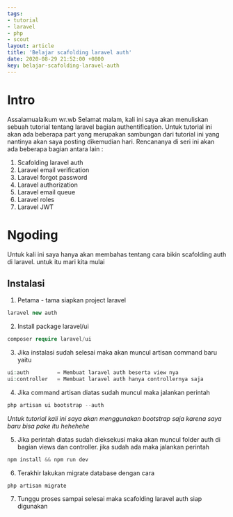 ```yaml
---
tags:
- tutorial
- laravel
- php
- scout
layout: article
title: 'Belajar scafolding laravel auth'
date: 2020-08-29 21:52:00 +0800
key: belajar-scafolding-laravel-auth
---
```


# Intro
Assalamualaikum wr.wb
Selamat malam, kali ini saya akan menuliskan sebuah tutorial tentang laravel bagian authentification. Untuk tutorial ini akan ada beberapa part yang merupakan sambungan dari tutorial ini yang nantinya akan saya posting dikemudian hari. Rencananya di seri ini akan ada beberapa bagian antara lain :  

1. Scafolding laravel auth
2. Laravel email verification
3. Laravel forgot password
4. Laravel authorization
5. Laravel email queue
6. Laravel roles
7. Laravel JWT

# Ngoding
Untuk kali ini saya hanya akan membahas tentang cara bikin scafolding auth di laravel. untuk itu mari kita mulai

## Instalasi

1. Petama - tama siapkan project laravel

```php
laravel new auth
```

2. Install package laravel/ui 

```php
composer require laravel/ui
```

3. Jika instalasi sudah selesai maka akan muncul artisan command baru yaitu

```php
ui:auth         = Membuat laravel auth beserta view nya
ui:controller   = Membuat laravel auth hanya controllernya saja
```

4. Jika command artisan diatas sudah muncul maka jalankan perintah

```php
php artisan ui bootstrap --auth
```
*Untuk tutorial kali ini saya akan menggunakan bootstrap saja karena saya baru bisa pake itu hehehehe*

5. Jika perintah diatas sudah dieksekusi maka akan muncul folder auth di bagian views dan controller. jika sudah ada maka jalankan perintah

```php
npm install && npm run dev
```

6. Terakhir lakukan migrate database dengan cara

```php
php artisan migrate
```

7. Tunggu proses sampai selesai maka scafolding laravel auth siap digunakan

